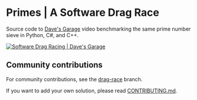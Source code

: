 # Primes | A Software Drag Race

Source code to [Dave's Garage](https://www.youtube.com/c/DavesGarage/featured) video
benchmarking the same prime number sieve in Python, C#, and C++.

[![Software Drag Racing | Dave's Garage](https://img.youtube.com/vi/D3h62rgewZM/0.jpg)](https://youtu.be/D3h62rgewZM)

## Community contributions

For community contributions, see the [drag-race](https://github.com/davepl/Primes/tree/drag-race) branch.

If you want to add your own solution, please read [CONTRIBUTING.md](CONTRIBUTING.md).